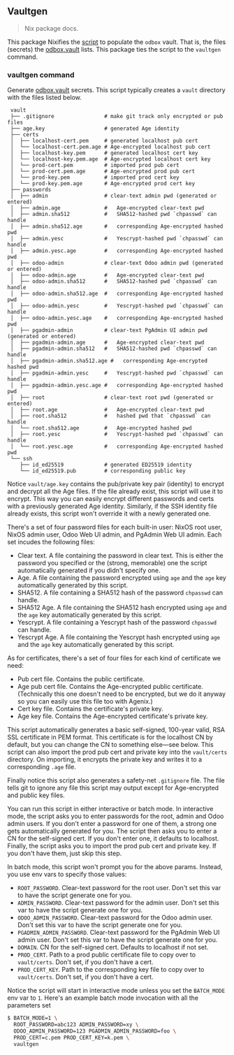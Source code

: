 Vaultgen
--------
> Nix package docs.

This package Nixifies the [script][script] to populate the `odbox`
vault. That is, the files (secrets) the [odbox.vault][module] lists.
This package ties the script to the `vaultgen` command.


### vaultgen command

Generate [odbox.vault][module] secrets.
This script typically creates a `vault` directory with the files
listed below.

```
 vault
 ├── .gitignore                # make git track only encrypted or pub files
 ├── age.key                   # generated Age identity
 ├── certs
 │  ├── localhost-cert.pem     # generated localhost pub cert
 │  └── localhost-cert.pem.age # Age-encrypted localhost pub cert
 │  ├── localhost-key.pem      # generated localhost cert key
 │  └── localhost-key.pem.age  # Age-encrypted localhost cert key
 │  └── prod-cert.pem          # imported prod pub cert
 │  └── prod-cert.pem.age      # Age-encrypted prod pub cert
 │  └── prod-key.pem           # imported prod cert key
 │  └── prod-key.pem.age       # Age-encrypted prod cert key
 ├── passwords
 │  ├── admin                  # clear-text admin pwd (generated or entered)
 │  ├── admin.age              #   Age-encrypted clear-text pwd
 │  ├── admin.sha512           #   SHA512-hashed pwd `chpasswd` can handle
 │  ├── admin.sha512.age       #   corresponding Age-encrypted hashed pwd
 │  ├── admin.yesc             #   Yescrypt-hashed pwd `chpasswd` can handle
 │  ├── admin.yesc.age         #   corresponding Age-encrypted hashed pwd
 │  ├── odoo-admin             # clear-text Odoo admin pwd (generated or entered)
 │  ├── odoo-admin.age         #   Age-encrypted clear-text pwd
 │  ├── odoo-admin.sha512      #   SHA512-hashed pwd `chpasswd` can handle
 │  ├── odoo-admin.sha512.age  #   corresponding Age-encrypted hashed pwd
 │  ├── odoo-admin.yesc        #   Yescrypt-hashed pwd `chpasswd` can handle
 │  ├── odoo-admin.yesc.age    #   corresponding Age-encrypted hashed pwd
 │  ├── pgadmin-admin          # clear-text PgAdmin UI admin pwd (generated or entered)
 │  ├── pgadmin-admin.age      #   Age-encrypted clear-text pwd
 │  ├── pgadmin-admin.sha512   #   SHA512-hashed pwd `chpasswd` can handle
 │  ├── pgadmin-admin.sha512.age #   corresponding Age-encrypted hashed pwd
 │  ├── pgadmin-admin.yesc     #   Yescrypt-hashed pwd `chpasswd` can handle
 │  ├── pgadmin-admin.yesc.age #   corresponding Age-encrypted hashed pwd
 │  ├── root                   # clear-text root pwd (generated or entered)
 │  ├── root.age               #   Age-encrypted clear-text pwd
 │  ├── root.sha512            #   hashed pwd that `chpasswd` can handle
 │  └── root.sha512.age        #   Age-encrypted hashed pwd
 │  ├── root.yesc              #   Yescrypt-hashed pwd `chpasswd` can handle
 │  └── root.yesc.age          #   corresponding Age-encrypted hashed pwd
 └── ssh
    ├── id_ed25519             # generated ED25519 identity
    └── id_ed25519.pub         # corresponding public key
```

Notice `vault/age.key` contains the pub/private key pair (identity)
to encrypt and decrypt all the Age files. If the file already exist,
this script will use it to encrypt. This way you can easily encrypt
different passwords and certs with a previously generated Age identity.
Similarly, if the SSH identity file already exists, this script won't
override it with a newly generated one.

There's a set of four password files for each built-in user: NixOS
root user, NixOS admin user, Odoo Web UI admin, and PgAdmin Web UI
admin. Each set incudes the following files:
- Clear text. A file containing the password in clear text. This is
  either the password you specified or the (strong, memorable) one
  the script automatically generated if you didn't specify one.
- Age. A file containing the password encrypted using `age` and the
  `age` key automatically generated by this script.
- SHA512. A file containing a SHA512 hash of the password `chpasswd`
  can handle.
- SHA512 Age. A file containing the SHA512 hash encrypted using `age`
  and the `age` key automatically generated by this script.
- Yescrypt. A file containing a Yescrypt hash of the password
  `chpasswd` can handle.
- Yescrypt Age. A file containing the Yescrypt hash encrypted
  using `age` and the `age` key automatically generated by
  this script.

As for certificates, there's a set of four files for each kind of
certificate we need:
- Pub cert file. Contains the public certificate.
- Age pub cert file. Contains the Age-encrypted public certificate.
  (Technically this one doesn't need to be encrypted, but we do it
  anyway so you can easily use this file too with Agenix.)
- Cert key file. Contains the certificate's private key.
- Age key file. Contains the Age-encrypted certificate's private key.

This script automatically generates a basic self-signed, 100-year
valid, RSA SSL certificate in PEM format. This certificate is for
the localhost CN by default, but you can change the CN to something
else—see below. This script can also import the prod pub cert and
private key into the `vault/certs` directory. On importing, it
encrypts the private key and writes it to a corresponding `.age`
file.

Finally notice this script also generates a safety-net `.gitignore`
file. The file tells git to ignore any file this script may output
except for Age-encrypted and public key files.

You can run this script in either interactive or batch mode. In
interactive mode, the script asks you to enter passwords for the
root, admin and Odoo admin users. If you don't enter a password
for one of them, a strong one gets automatically generated for
you. The script then asks you to enter a CN for the self-signed
cert. If you don't enter one, it defaults to localhost. Finally,
the script asks you to import the prod pub cert and private key.
If you don't have them, just skip this step.

In batch mode, this script won't prompt you for the above params.
Instead, you use env vars to specify those values:
- `ROOT_PASSWORD`. Clear-text password for the root user. Don't
  set this var to have the script generate one for you.
- `ADMIN_PASSWORD`. Clear-text password for the admin user. Don't
  set this var to have the script generate one for you.
- `ODOO_ADMIN_PASSWORD`. Clear-text password for the Odoo admin
  user. Don't set this var to have the script generate one for you.
- `PGADMIN_ADMIN_PASSWORD`. Clear-text password for the PgAdmin Web
  UI admin user. Don't set this var to have the script generate one
  for you.
- `DOMAIN`. CN for the self-signed cert. Defaults to localhost if
  not set.
- `PROD_CERT`. Path to a prod public certificate file to copy over
  to `vault/certs`. Don't set, if you don't have a cert.
- `PROD_CERT_KEY`. Path to the corresponding key file to copy over
  to `vault/certs`. Don't set, if you don't have a cert.

Notice the script will start in interactive mode unless you set
the `BATCH_MODE` env var to `1`. Here's an example batch mode
invocation with all the parameters set

```bash
$ BATCH_MODE=1 \
  ROOT_PASSWORD=abc123 ADMIN_PASSWORD=xy \
  ODOO_ADMIN_PASSWORD=123 PGADMIN_ADMIN_PASSWORD=foo \
  PROD_CERT=c.pem PROD_CERT_KEY=k.pem \
  vaultgen
```




[module]: ../../modules/vault/docs.md
[script]: ./gen.sh
